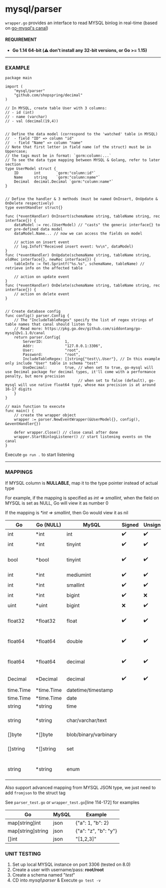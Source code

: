 # mysql/parser
`wrapper.go` provides an interface to read MYSQL binlog in real-time (based on [go-mysql's canal]("github.com/siddontang/go-mysql/canal"))

#### REQUIREMENT
- __Go 1.14 64-bit (:warning: don't install any 32-bit versions, or Go >= 1.15)__
---
### EXAMPLE
```
package main

import (
	"mysql/parser"
	"github.com/shopspring/decimal"
)

// In MYSQL, create table User with 3 columns: 
// - id (int) 
// - name (varchar)
// - val (decimal(19,4))


// Define the data model (correspond to the 'watched' table in MYSQL)
//  - field "ID" => column "id"
//  - field "Name" => column "name"
// Note that first letter in field name (of the struct) must be in Uppercase;
// the tags must be in format: `gorm:column:...`
// To see the data type mapping between MYSQL & Golang, refer to later section
type UserModel struct {
	ID       int       `gorm:"column:id"`
	Name     string    `gorm:"column:name"`
	Decimal	 decimal.Decimal `gorm:"column:name"`
}


// Define the handler & 3 methods (must be named OnInsert, OnUpdate & OnDelete respectively)
type eventHandler struct{}

func (*eventHandler) OnInsert(schemaName string, tableName string, rec interface{}) {
    dataModel := rec.(UserModel) // "casts" the generic interface{} to our pre-defined data model
    dataModel.Name... // now we can access the fields on model

	// action on insert event
	// log.Infof("Received insert event: %v\n", dataModel)
}
func (*eventHandler) OnUpdate(schemaName string, tableName string, oldRec interface{}, newRec interface{}) {
    tableInfo := fmt.Sprintf("%s.%s", schemaName, tableName) // retrieve info on the affected table

	// action on update event
}
func (*eventHandler) OnDelete(schemaName string, tableName string, rec interface{}) {
	// action on delete event
}


// Create database config
func config() parser.Config {
	// The "IncludeTableRegex" specify the list of regex strings of table names that canal should listen to
	// Read more: https://pkg.go.dev/github.com/siddontang/go-mysql@v1.1.0/canal
	return parser.Config{
		ServerID:          1,
		Addr:              "127.0.0.1:3306",
		User:              "root",
		Password:          "root",
		IncludeTableRegex: []string{"test\\.User"}, // In this example only include "User" table in schema "test"
		UseDecimal:        true, // when set to true, go-mysql will use Decimal package for decimal types, it'll come with a performance penalty, but more precision
								 // when set to false (default), go-mysql will use native float64 type, whose max precision is at around 16-17 digits
	}
}

// main function to execute
func main() {
	// create the wrapper object 
	wrapper := parser.NewEventWrapper(&UserModel{}, config(), &eventHandler{})

	defer wrapper.Close() // close canal after done
	wrapper.StartBinlogListener() // start listening events on the canal
}
```
Execute `go run .` to start listening

---
### MAPPINGS
If MYSQL column is __NULLABLE__, map it to the type pointer instead of actual type

For example, if the mapping is specified as _int => smallint_, when the field on MYSQL is set as NULL, Go will view it as number 0

If the mapping is _*int => smallint_, then Go would view it as nil

|     Go    | Go (NULL)  |         MySQL         |       Signed       |      Unsigned      |                    Remark                	  |
|-----------|------------|-----------------------|--------------------|--------------------|----------------------------------------------|
|    int    |    *int    |          int          | :heavy_check_mark: | :heavy_check_mark: |                                        	  |
|    int    |    *int    |        tinyint        | :heavy_check_mark: | :heavy_check_mark: |                                        	  |
|    bool   |    *bool   |        tinyint        | :heavy_check_mark: | :heavy_check_mark: |       1 = true; 0 (&other) = false     	  |
|    int    |    *int    |       mediumint       | :heavy_check_mark: | :heavy_check_mark: |                                        	  |
|    int    |    *int    |        smallint       | :heavy_check_mark: | :heavy_check_mark: |                                        	  |
|    int    |    *int    |         bigint        | :heavy_check_mark: |        :x:         |                                       	  |
|    uint   |    *uint   |         bigint        |         :x:        | :heavy_check_mark: |                                        	  |
|  float32  |  *float32  |         float         | :heavy_check_mark: | :heavy_check_mark: |      precision is at around 6 digits   	  |
|  float64  |  *float64  |         double        | :heavy_check_mark: | :heavy_check_mark: |      precision is at 15 - 17 digits    	  |
|  float64  |  *float64  |        decimal        | :heavy_check_mark: | :heavy_check_mark: |   :warning: precision is at 15 - 17 digits!  |
|  Decimal  |  *Decimal  |        decimal        | :heavy_check_mark: | :heavy_check_mark: |   :warning: [slower performance!](https://github.com/shopspring/decimal#why-isnt-the-api-similar-to-bigints)			  |
| time.Time | *time.Time |   datetime/timestamp  |                    |                    |                                           	  |
| time.Time | *time.Time |          date         |                    |                    |                                           	  |
|   string  |   *string  |          time         |                    |                    |                   "00:59:59"              	  |
|   string  |   *string  |   char/varchar/text   |                    |                    |      also support blob, binary, varbinary 	  |
|   []byte  |   *[]byte  | blob/binary/varbinary |                    |                    |                                           	  |
|  []string |  *[]string |          set          |                    |                    |        return the set's string literals   	  |
|   string  |   *string  |          enum         |                    |                    |        return the value's string literal  	  |

Also support advanced mapping from MYSQL JSON type, we just need to add `fromjson` to the struct tag

See `parser_test.go` or `wrapper_test.go`[line 114-172] for examples

|         Go        | MySQL |        Example       |
|-------------------|-------|----------------------|
|   map[string]int  |  json |   {"a": 1, "b": 2}   |
| map[string]string |  json | {"a": "z", "b": "y"} |
|       []int       |  json |       "[1,2,3]"      |

### UNIT TESTING
1. Set up local MYSQL instance on port 3306 (tested on 8.0)
2. Create a user with username/pass: __root/root__
3. Create a schema named "_test_"
4. CD into _mysql\parser_ & Execute `go test -v`